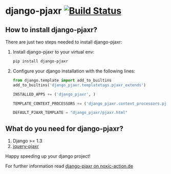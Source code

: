 # django-pjaxr [![Build Status](https://secure.travis-ci.org/iekadou/django-pjaxr.png)](http://travis-ci.org/iekadou/django-pjaxr)

## How to install django-pjaxr?

There are just two steps needed to install django-pjaxr:

1. Install django-pjaxr to your virtual env:

	```bash
	pip install django-pjaxr
	```

2. Configure your django installation with the following lines:

	```python
	from django.template import add_to_builtins
	add_to_builtins('django_pjaxr.templatetags.pjaxr_extends')
	
	INSTALLED_APPS += ('django_pjaxr', )
	
	TEMPLATE_CONTEXT_PROCESSORS += ('django_pjaxr.context_processors.pjaxr_information',)
	
	DEFAULT_PJAXR_TEMPLATE = "django_pjaxr/pjaxr.html"
	```

## What do you need for django-pjaxr?

1. Django >= 1.3
2. [jquery-pjaxr](https://github.com/minddust/jquery-pjaxr)

Happy speeding up your django project!

For further information read [django-pjaxr on noxic-action.de](http://www.noxic-action.de/page/programming/django-pjaxr)
